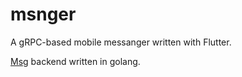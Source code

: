 # msnger

A gRPC-based mobile messanger written with Flutter.

[Msg](https://github.com/ArtyomArtamonov/msg/) backend written in golang.
